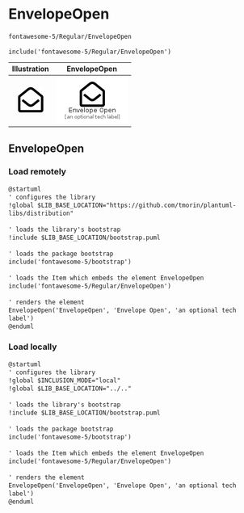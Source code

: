 # EnvelopeOpen


```text
fontawesome-5/Regular/EnvelopeOpen
```

```text
include('fontawesome-5/Regular/EnvelopeOpen')
```



| Illustration | EnvelopeOpen |
| :---: | :---: |
| ![illustration for Illustration](../../fontawesome-5/Regular/EnvelopeOpen.png) | ![illustration for EnvelopeOpen](../../fontawesome-5/Regular/EnvelopeOpen.Local.png) |




## EnvelopeOpen

### Load remotely
```plantuml
@startuml
' configures the library
!global $LIB_BASE_LOCATION="https://github.com/tmorin/plantuml-libs/distribution"

' loads the library's bootstrap
!include $LIB_BASE_LOCATION/bootstrap.puml

' loads the package bootstrap
include('fontawesome-5/bootstrap')

' loads the Item which embeds the element EnvelopeOpen
include('fontawesome-5/Regular/EnvelopeOpen')

' renders the element
EnvelopeOpen('EnvelopeOpen', 'Envelope Open', 'an optional tech label')
@enduml
```

### Load locally
```plantuml
@startuml
' configures the library
!global $INCLUSION_MODE="local"
!global $LIB_BASE_LOCATION="../.."

' loads the library's bootstrap
!include $LIB_BASE_LOCATION/bootstrap.puml

' loads the package bootstrap
include('fontawesome-5/bootstrap')

' loads the Item which embeds the element EnvelopeOpen
include('fontawesome-5/Regular/EnvelopeOpen')

' renders the element
EnvelopeOpen('EnvelopeOpen', 'Envelope Open', 'an optional tech label')
@enduml
```

